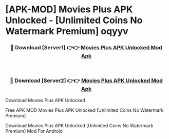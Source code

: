 # [APK-MOD] Movies Plus APK Unlocked - [Unlimited Coins No Watermark Premium] oqyyv



<div align="center">
<h3>🔴 Download [Server1] 👉👉 <a href="https://momento.my/?title=Movies_Plus_APK_Unlocked">Movies Plus APK Unlocked Mod Apk</a></h3><br>

<h3>🔴 Download [Server2] 👉👉 <a href="https://momento.my/?title=Movies_Plus_APK_Unlocked">Movies Plus APK Unlocked Mod Apk</a></h3>
</div>



Download Movies Plus APK Unlocked 

Free APK MOD Movies Plus APK Unlocked [Unlimited Coins No Watermark Premium]

Download Movies Plus APK Unlocked [Unlimited Coins No Watermark Premium] Mod For Android
